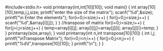 #include<stdio.h>
void printarray(int,int[10][10]);
void main()
{
    int array[10][10],temp,i,j,size;
    printf("enter the size of the matrix");
    scanf("%d",&size);
    printf("\n Enter the elements");
    for(i=0;i<size;i++)
    {
          for(j=0;j<size;j++)
          {
              scanf("%d",&array[i][j]);
          }
    }
    //transpose of matrix
    for(i=0;i<size;i++)
    {
        for(j=i;j<size;j++)
        {
            temp=array[i][j];
            array[i][j]=array[j][i];
            array[j][i]=temp;
        }
    }
    printarray(size,array);
}
void printarray(int n,int transpose[10][10])
{
    int i,j;
    printf("\nTranspose Matrix");
    for(i=0;i<n;i++)
    {
        for(j=0;j<n;j++)
        {
            printf("%d\t",transpose[10][10]);
        }
        printf("\n");
    }
}
   
